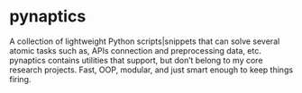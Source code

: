 # pynaptics
A collection of lightweight Python scripts|snippets that can solve several atomic tasks such as, APIs connection and preprocessing data, etc. pynaptics contains utilities that support, but don’t belong to my core research projects. Fast, OOP, modular, and just smart enough to keep things firing.
